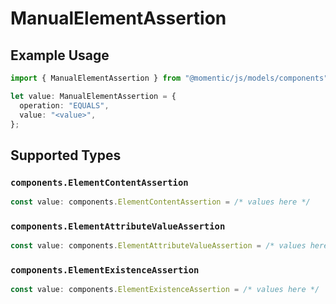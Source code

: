 # ManualElementAssertion

## Example Usage

```typescript
import { ManualElementAssertion } from "@momentic/js/models/components";

let value: ManualElementAssertion = {
  operation: "EQUALS",
  value: "<value>",
};
```

## Supported Types

### `components.ElementContentAssertion`

```typescript
const value: components.ElementContentAssertion = /* values here */
```

### `components.ElementAttributeValueAssertion`

```typescript
const value: components.ElementAttributeValueAssertion = /* values here */
```

### `components.ElementExistenceAssertion`

```typescript
const value: components.ElementExistenceAssertion = /* values here */
```

